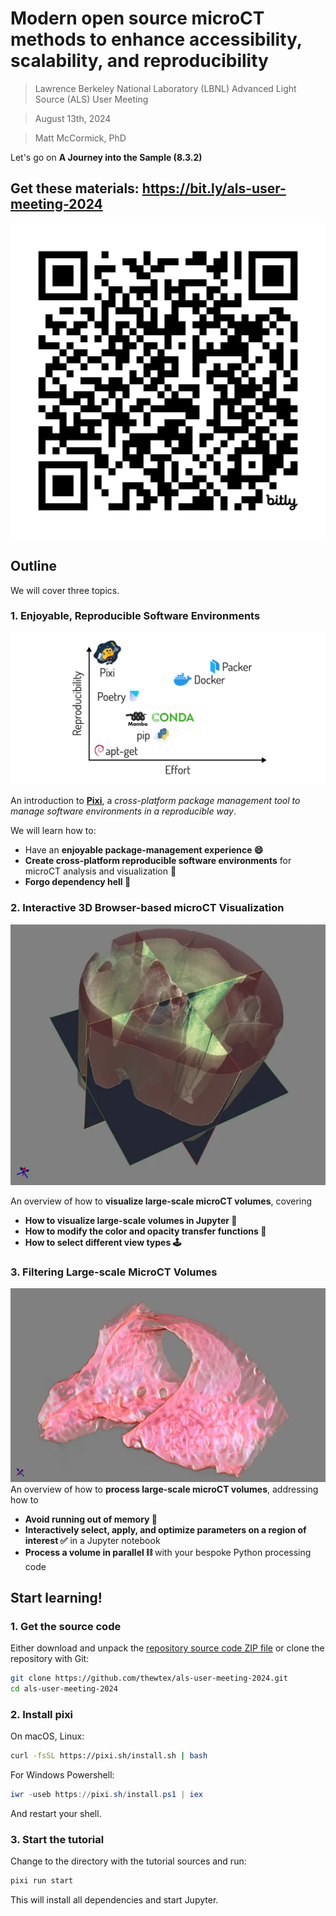 # Modern open source microCT methods to enhance accessibility, scalability, and reproducibility

> Lawrence Berkeley National Laboratory (LBNL) Advanced Light Source (ALS) User Meeting

> August 13th, 2024

> Matt McCormick, PhD

Let's go on **A Journey into the Sample (8.3.2)**

## Get these materials: https://bit.ly/als-user-meeting-2024

[![materials qr code](./figures/materials-qr-code.svg)](https://bit.ly/als-user-meeting-2024)

## Outline

We will cover three topics.

### 1. Enjoyable, Reproducible Software Environments

![easy pixi](./figures/pixi-graph.svg)

An introduction to **[Pixi](https://pixi.sh)**, a *cross-platform package management tool to manage software environments in a reproducible way*.

We will learn how to:

- Have an **enjoyable package-management experience 😄**
- **Create cross-platform reproducible software environments** for microCT analysis and visualization 🔬
- **Forgo dependency hell 👿**

### 2. Interactive 3D Browser-based microCT Visualization

![tooth](./figures/tooth2.webp)

An overview of how to **visualize large-scale microCT volumes**, covering

- **How to visualize large-scale volumes in Jupyter 🌌**
- **How to modify the color and opacity transfer functions 🎨**
- **How to select different view type️s 🕹️**

### 3. Filtering Large-scale MicroCT Volumes

![vulture](./figures/vulture.webp)
An overview of how to **process large-scale microCT volumes**, addressing how to

- **Avoid running out of memory 🫗**
- **Interactively select, apply, and optimize parameters on a region of interest ✅** in a Jupyter notebook
- **Process a volume in parallel ⛓️** with your bespoke Python processing code

## Start learning!

### 1. Get the source code

Either download and unpack the [repository source code ZIP file](https://github.com/thewtex/als-user-meeting-2024/archive/refs/heads/main.zip) or clone the repository with Git:

```bash
git clone https://github.com/thewtex/als-user-meeting-2024.git
cd als-user-meeting-2024
```

### 2. Install pixi

On macOS, Linux:

```bash
curl -fsSL https://pixi.sh/install.sh | bash
```

For Windows Powershell:

```powershell
iwr -useb https://pixi.sh/install.ps1 | iex
```

And restart your shell.

### 3. Start the tutorial

Change to the directory with the tutorial sources and run:

```bash
pixi run start
```

This will install all dependencies and start Jupyter.
